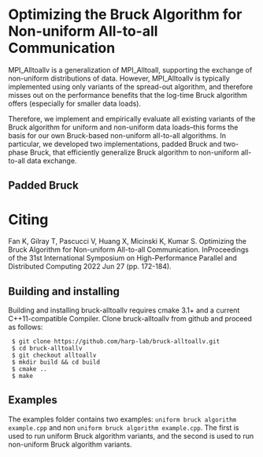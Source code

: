 # Optimizing the Bruck Algorithm for Non-uniform All-to-all Communication

MPI_Alltoallv is a generalization of MPI_Alltoall, supporting the exchange of non-uniform distributions of data. However, MPI_Alltoallv is typically implemented using only variants of the spread-out algorithm, and therefore misses out on the performance benefits that the log-time Bruck algorithm offers (especially for smaller data loads).

Therefore, we implement and empirically evaluate all existing variants of the Bruck algorithm for uniform and non-uniform data loads–this forms the basis for our own Bruck-based non-uniform all-to-all algorithms. In particular, we developed two implementations, padded Bruck and two-phase Bruck, that efficiently generalize Bruck algorithm to non-uniform all-to-all data exchange. 

## Padded Bruck 

# Citing 
Fan K, Gilray T, Pascucci V, Huang X, Micinski K, Kumar S. Optimizing the Bruck Algorithm for Non-uniform All-to-all Communication. InProceedings of the 31st International Symposium on High-Performance Parallel and Distributed Computing 2022 Jun 27 (pp. 172-184).

Building and installing
------------------------------------------

Building and installing bruck-alltoallv requires cmake 3.1+ and a current C++11-compatible Compiler. Clone bruck-alltoallv from github and proceed
as follows:

     $ git clone https://github.com/harp-lab/bruck-alltoallv.git
     $ cd bruck-alltoallv
     $ git checkout alltoallv
     $ mkdir build && cd build
     $ cmake ..
     $ make
     
     
Examples
------------------------------------------

The examples folder contains two examples: `uniform bruck algorithm example.cpp` and non `uniform bruck algorithm example.cpp`. The first is used to run uniform Bruck algorithm variants, and the second is used to run non-uniform Bruck algorithm variants.
